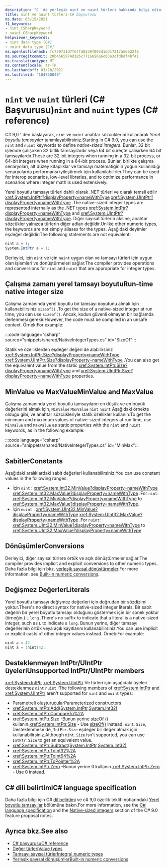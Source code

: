 ```yaml
---
description: "C 'de yerleşik nınt ve nuınt türleri hakkında bilgi edinin #"
title: nint ve nuınt türleri-C# başvurusu
ms.date: 03/15/2021
f1_keywords:
- nint_CSharpKeyword
- nuint_CSharpKeyword
helpviewer_keywords:
- nint data type [C#]
- nuint data type [C#]
ms.openlocfilehash: fc779731d7f67fd0239f095d1dd17217a56622f6
ms.sourcegitcommit: 20b4565974d185c7716656a6c63e3cfdbdf4bf41
ms.translationtype: MT
ms.contentlocale: tr-TR
ms.lasthandoff: 03/20/2021
ms.locfileid: "104760840"
---
```

# <a name="nint-and-nuint-types-c-reference"></a><span data-ttu-id="3b050-103">`nint` ve `nuint` türleri (C# Başvurusu)</span><span class="sxs-lookup"><span data-stu-id="3b050-103">`nint` and `nuint` types (C# reference)</span></span>

<span data-ttu-id="3b050-104">C# 9,0 ' den başlayarak, `nint` ve `nuint` anahtar sözcüklerini kullanarak *Yerel boyutlu tamsayılar* tanımlayabilirsiniz.</span><span class="sxs-lookup"><span data-stu-id="3b050-104">Starting in C# 9.0, you can use the `nint` and `nuint` keywords to define *native-sized integers*.</span></span> <span data-ttu-id="3b050-105">Bunlar, 32 bit işlemde çalışırken 32 bitlik tamsayılardır veya 64 bit süreçte çalışırken 64 bit tamsayılardır.</span><span class="sxs-lookup"><span data-stu-id="3b050-105">These are 32-bit integers when running in a 32-bit process, or 64-bit integers when running in a 64-bit process.</span></span> <span data-ttu-id="3b050-106">Bunlar, birlikte çalışma senaryoları, alt düzey kitaplıklar ve tamsayı matematiğinin yoğun kullanıldığı senaryolarda performansı iyileştirmek için kullanılabilirler.</span><span class="sxs-lookup"><span data-stu-id="3b050-106">They can be used for interop scenarios, low-level libraries, and to optimize performance in scenarios where integer math is used extensively.</span></span>

<span data-ttu-id="3b050-107">Yerel boyutlu tamsayı türleri dahili olarak .NET türleri ve olarak temsil edilir <xref:System.IntPtr?displayProperty=nameWithType> <xref:System.UIntPtr?displayProperty=nameWithType> .</span><span class="sxs-lookup"><span data-stu-id="3b050-107">The native-sized integer types are represented internally as the .NET types <xref:System.IntPtr?displayProperty=nameWithType> and <xref:System.UIntPtr?displayProperty=nameWithType>.</span></span> <span data-ttu-id="3b050-108">Diğer sayısal türlerin aksine, anahtar sözcükler yalnızca türlerin diğer adları değildir.</span><span class="sxs-lookup"><span data-stu-id="3b050-108">Unlike other numeric types, the keywords are not simply aliases for the types.</span></span> <span data-ttu-id="3b050-109">Aşağıdaki deyimler eşdeğer değildir:</span><span class="sxs-lookup"><span data-stu-id="3b050-109">The following statements are not equivalent:</span></span>

```csharp
nint a = 1;
System.IntPtr a = 1;
```

<span data-ttu-id="3b050-110">Derleyici, için `nint` ve için `nuint` uygun olan ve tamsayı türleri için uygun olan işlemleri ve dönüştürmeleri sağlar.</span><span class="sxs-lookup"><span data-stu-id="3b050-110">The compiler provides operations and conversions for `nint` and `nuint` that are appropriate for integer types.</span></span>

## <a name="run-time-native-integer-size"></a><span data-ttu-id="3b050-111">Çalışma zamanı yerel tamsayı boyutu</span><span class="sxs-lookup"><span data-stu-id="3b050-111">Run-time native integer size</span></span>

<span data-ttu-id="3b050-112">Çalışma zamanında yerel boyutlu bir tamsayı boyutunu almak için kullanabilirsiniz `sizeof()` .</span><span class="sxs-lookup"><span data-stu-id="3b050-112">To get the size of a native-sized integer at run time, you can use `sizeof()`.</span></span> <span data-ttu-id="3b050-113">Ancak, kodun güvenli olmayan bir bağlamda derlenmesi gerekir.</span><span class="sxs-lookup"><span data-stu-id="3b050-113">However, the code must be compiled in an unsafe context.</span></span> <span data-ttu-id="3b050-114">Örnek:</span><span class="sxs-lookup"><span data-stu-id="3b050-114">For example:</span></span>

:::code language="csharp" source="snippets/shared/NativeIntegerTypes.cs" id="SizeOf":::

<span data-ttu-id="3b050-115">Statik ve özelliklerden eşdeğer değeri de alabilirsiniz <xref:System.IntPtr.Size?displayProperty=nameWithType> <xref:System.UIntPtr.Size?displayProperty=nameWithType> .</span><span class="sxs-lookup"><span data-stu-id="3b050-115">You can also get the equivalent value from the static <xref:System.IntPtr.Size?displayProperty=nameWithType> and <xref:System.UIntPtr.Size?displayProperty=nameWithType> properties.</span></span>

## <a name="minvalue-and-maxvalue"></a><span data-ttu-id="3b050-116">MinValue ve MaxValue</span><span class="sxs-lookup"><span data-stu-id="3b050-116">MinValue and MaxValue</span></span>

<span data-ttu-id="3b050-117">Çalışma zamanında yerel boyutlu tamsayıların en düşük ve en büyük değerlerini almak için, `MinValue` `MaxValue` `nint` `nuint` Aşağıdaki örnekte olduğu gibi, ve anahtar sözcükleriyle statik özellikler kullanın:</span><span class="sxs-lookup"><span data-stu-id="3b050-117">To get the minimum and maximum values of native-sized integers at run time, use `MinValue` and `MaxValue` as static properties with the `nint` and `nuint` keywords, as in the following example:</span></span>

:::code language="csharp" source="snippets/shared/NativeIntegerTypes.cs" id="MinMax":::

## <a name="constants"></a><span data-ttu-id="3b050-118">Sabitler</span><span class="sxs-lookup"><span data-stu-id="3b050-118">Constants</span></span>

<span data-ttu-id="3b050-119">Aşağıdaki aralıklardaki sabit değerleri kullanabilirsiniz:</span><span class="sxs-lookup"><span data-stu-id="3b050-119">You can use constant values in the following ranges:</span></span>

* <span data-ttu-id="3b050-120">İçin `nint` : <xref:System.Int32.MinValue?displayProperty=nameWithType> <xref:System.Int32.MaxValue?displayProperty=nameWithType> .</span><span class="sxs-lookup"><span data-stu-id="3b050-120">For `nint`: <xref:System.Int32.MinValue?displayProperty=nameWithType> to <xref:System.Int32.MaxValue?displayProperty=nameWithType>.</span></span>
* <span data-ttu-id="3b050-121">İçin `nuint` : <xref:System.UInt32.MinValue?displayProperty=nameWithType> <xref:System.UInt32.MaxValue?displayProperty=nameWithType> .</span><span class="sxs-lookup"><span data-stu-id="3b050-121">For `nuint`: <xref:System.UInt32.MinValue?displayProperty=nameWithType> to <xref:System.UInt32.MaxValue?displayProperty=nameWithType>.</span></span>

## <a name="conversions"></a><span data-ttu-id="3b050-122">Dönüşümler</span><span class="sxs-lookup"><span data-stu-id="3b050-122">Conversions</span></span>

<span data-ttu-id="3b050-123">Derleyici, diğer sayısal türlere örtük ve açık dönüştürmeler sağlar.</span><span class="sxs-lookup"><span data-stu-id="3b050-123">The compiler provides implicit and explicit conversions to other numeric types.</span></span> <span data-ttu-id="3b050-124">Daha fazla bilgi için bkz. [yerleşik sayısal dönüştürmeler](numeric-conversions.md).</span><span class="sxs-lookup"><span data-stu-id="3b050-124">For more information, see [Built-in numeric conversions](numeric-conversions.md).</span></span>

## <a name="literals"></a><span data-ttu-id="3b050-125">Değişmez Değerler</span><span class="sxs-lookup"><span data-stu-id="3b050-125">Literals</span></span>

<span data-ttu-id="3b050-126">Yerel boyutlu tamsayı değişmez değerleri için doğrudan bir sözdizimi yoktur.</span><span class="sxs-lookup"><span data-stu-id="3b050-126">There's no direct syntax for native-sized integer literals.</span></span> <span data-ttu-id="3b050-127">Bir sabit değerin bir yerel boyutlu tamsayı olduğunu göstermek için bir sonek yoktur (örneğin,) `L` `long` .</span><span class="sxs-lookup"><span data-stu-id="3b050-127">There's no suffix to indicate that a literal is a native-sized integer, such as `L` to indicate a `long`.</span></span> <span data-ttu-id="3b050-128">Bunun yerine, diğer tamsayı değerlerinin örtük veya açık kayıtlarını kullanabilirsiniz.</span><span class="sxs-lookup"><span data-stu-id="3b050-128">You can use implicit or explicit casts of other integer values instead.</span></span> <span data-ttu-id="3b050-129">Örnek:</span><span class="sxs-lookup"><span data-stu-id="3b050-129">For example:</span></span>

```csharp
nint a = 42
nint a = (nint)42;
```

## <a name="unsupported-intptruintptr-members"></a><span data-ttu-id="3b050-130">Desteklenmeyen IntPtr/UIntPtr üyeleri</span><span class="sxs-lookup"><span data-stu-id="3b050-130">Unsupported IntPtr/UIntPtr members</span></span>

<span data-ttu-id="3b050-131"><xref:System.IntPtr> <xref:System.UIntPtr> Ve türleri için aşağıdaki üyeleri desteklenmez `nint` `nuint` :</span><span class="sxs-lookup"><span data-stu-id="3b050-131">The following members of <xref:System.IntPtr> and <xref:System.UIntPtr> aren't supported for `nint` and `nuint` types:</span></span>

* <span data-ttu-id="3b050-132">Parametreli oluşturucular</span><span class="sxs-lookup"><span data-stu-id="3b050-132">Parameterized constructors</span></span>
* <xref:System.IntPtr.Add(System.IntPtr,System.Int32)>
* <xref:System.IntPtr.CompareTo%2A>
* <span data-ttu-id="3b050-133"><xref:System.IntPtr.Size> -Bunun yerine [sizeOf ()](#run-time-native-integer-size) kullanın.</span><span class="sxs-lookup"><span data-stu-id="3b050-133"><xref:System.IntPtr.Size> - Use [sizeOf()](#run-time-native-integer-size) instead.</span></span> <span data-ttu-id="3b050-134">`nint.Size`, Desteklenmese de, `IntPtr.Size` eşdeğer bir değer almak için kullanabilirsiniz.</span><span class="sxs-lookup"><span data-stu-id="3b050-134">Although `nint.Size` isn't supported, you can use `IntPtr.Size` to get an equivalent value.</span></span>
* <xref:System.IntPtr.Subtract(System.IntPtr,System.Int32)>
* <xref:System.IntPtr.ToInt32%2A>
* <xref:System.IntPtr.ToInt64%2A>
* <xref:System.IntPtr.ToPointer%2A>
* <span data-ttu-id="3b050-135"><xref:System.IntPtr.Zero> -Bunun yerine 0 kullanın.</span><span class="sxs-lookup"><span data-stu-id="3b050-135"><xref:System.IntPtr.Zero> - Use 0 instead.</span></span>

## <a name="c-language-specification"></a><span data-ttu-id="3b050-136">C# dili belirtimi</span><span class="sxs-lookup"><span data-stu-id="3b050-136">C# language specification</span></span>

<span data-ttu-id="3b050-137">Daha fazla bilgi için C# [dil belirtimi](~/_csharplang/spec/introduction.md) ve c# 9,0 özellik teklifi notlarındaki [Yerel boyutlu tamsayılar](~/_csharplang/proposals/csharp-9.0/native-integers.md) bölümüne bakın.</span><span class="sxs-lookup"><span data-stu-id="3b050-137">For more information, see the [C# language specification](~/_csharplang/spec/introduction.md) and the [Native-sized integers](~/_csharplang/proposals/csharp-9.0/native-integers.md) section of the C# 9.0 feature proposal notes.</span></span>

## <a name="see-also"></a><span data-ttu-id="3b050-138">Ayrıca bkz.</span><span class="sxs-lookup"><span data-stu-id="3b050-138">See also</span></span>

- [<span data-ttu-id="3b050-139">C# başvurusu</span><span class="sxs-lookup"><span data-stu-id="3b050-139">C# reference</span></span>](../index.md)
- [<span data-ttu-id="3b050-140">Değer türleri</span><span class="sxs-lookup"><span data-stu-id="3b050-140">Value types</span></span>](value-types.md)
- [<span data-ttu-id="3b050-141">Tamsayı sayısal türler</span><span class="sxs-lookup"><span data-stu-id="3b050-141">Integral numeric types</span></span>](integral-numeric-types.md)
- [<span data-ttu-id="3b050-142">Yerleşik sayısal dönüşümler</span><span class="sxs-lookup"><span data-stu-id="3b050-142">Built-in numeric conversions</span></span>](numeric-conversions.md)
